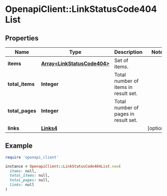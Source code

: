 # OpenapiClient::LinkStatusCode404List

## Properties

| Name | Type | Description | Notes |
| ---- | ---- | ----------- | ----- |
| **items** | [**Array&lt;LinkStatusCode404&gt;**](LinkStatusCode404.md) | Set of items. |  |
| **total_items** | **Integer** | Total number of items in result set. |  |
| **total_pages** | **Integer** | Total number of pages in result set. |  |
| **links** | [**Links4**](Links4.md) |  | [optional] |

## Example

```ruby
require 'openapi_client'

instance = OpenapiClient::LinkStatusCode404List.new(
  items: null,
  total_items: null,
  total_pages: null,
  links: null
)
```

